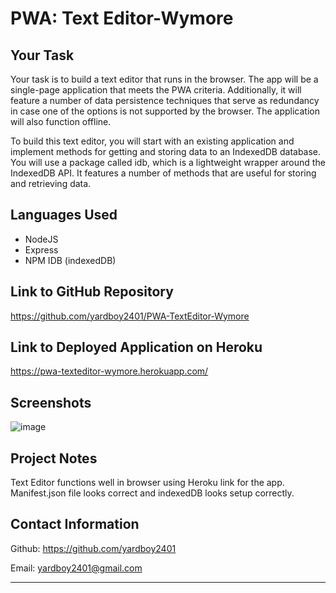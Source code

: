 # PWA: Text Editor-Wymore

## Your Task

Your task is to build a text editor that runs in the browser. The app will be a single-page application that meets the PWA criteria. Additionally, it will feature a number of data persistence techniques that serve as redundancy in case one of the options is not supported by the browser. The application will also function offline.

To build this text editor, you will start with an existing application and implement methods for getting and storing data to an IndexedDB database. You will use a package called idb, which is a lightweight wrapper around the IndexedDB API. It features a number of methods that are useful for storing and retrieving data.

## Languages Used

- NodeJS
- Express
- NPM IDB (indexedDB)

## Link to GitHub Repository

https://github.com/yardboy2401/PWA-TextEditor-Wymore

## Link to Deployed Application on Heroku

https://pwa-texteditor-wymore.herokuapp.com/

## Screenshots

![image](https://user-images.githubusercontent.com/85953688/152665103-95a1bcef-1664-49c1-9220-0650aa948e89.png)

## Project Notes

Text Editor functions well in browser using Heroku link for the app. Manifest.json file looks correct and indexedDB looks setup correctly.

## Contact Information

Github: https://github.com/yardboy2401

Email: yardboy2401@gmail.com

- - - -
